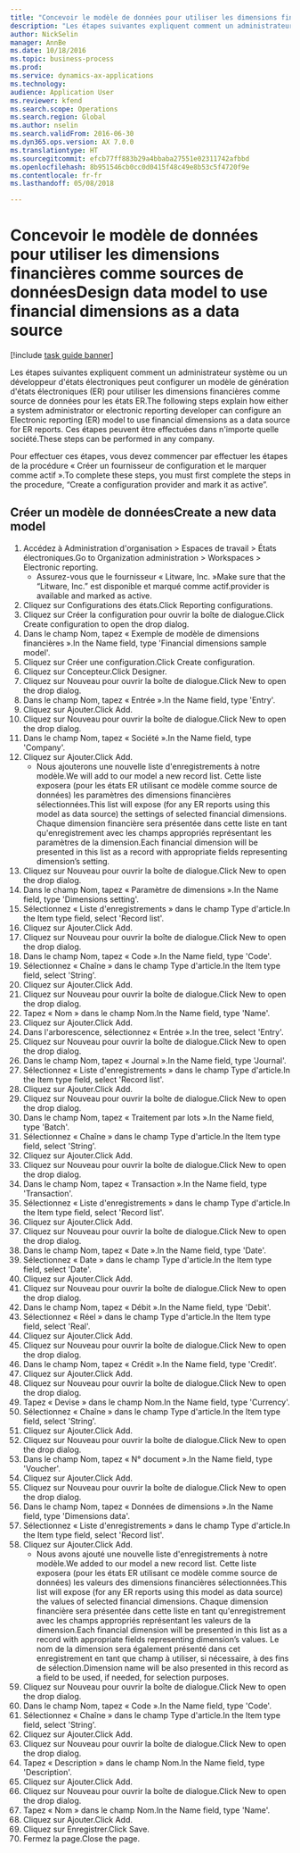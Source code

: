 ```yaml
--- 
title: "Concevoir le modèle de données pour utiliser les dimensions financières comme sources de données"
description: "Les étapes suivantes expliquent comment un administrateur système ou un développeur d'états électroniques peut configurer un modèle de génération d'états électroniques (ER) pour utiliser les dimensions financières comme source de données pour les états ER."
author: NickSelin
manager: AnnBe
ms.date: 10/18/2016
ms.topic: business-process
ms.prod: 
ms.service: dynamics-ax-applications
ms.technology: 
audience: Application User
ms.reviewer: kfend
ms.search.scope: Operations
ms.search.region: Global
ms.author: nselin
ms.search.validFrom: 2016-06-30
ms.dyn365.ops.version: AX 7.0.0
ms.translationtype: HT
ms.sourcegitcommit: efcb77ff883b29a4bbaba27551e02311742afbbd
ms.openlocfilehash: 8b951546cb0cc0d0415f48c49e8b53c5f4720f9e
ms.contentlocale: fr-fr
ms.lasthandoff: 05/08/2018

---
```

# <a name="design-data-model-to-use-financial-dimensions-as-a-data-source"></a><span data-ttu-id="39a82-103">Concevoir le modèle de données pour utiliser les dimensions financières comme sources de données</span><span class="sxs-lookup"><span data-stu-id="39a82-103">Design data model to use financial dimensions as a data source</span></span> 

[!include [task guide banner](../../includes/task-guide-banner.md)]

<span data-ttu-id="39a82-104">Les étapes suivantes expliquent comment un administrateur système ou un développeur d'états électroniques peut configurer un modèle de génération d'états électroniques (ER) pour utiliser les dimensions financières comme source de données pour les états ER.</span><span class="sxs-lookup"><span data-stu-id="39a82-104">The following steps explain how either a system administrator or electronic reporting developer can configure an Electronic reporting (ER) model to use financial dimensions as a data source for ER reports.</span></span> <span data-ttu-id="39a82-105">Ces étapes peuvent être effectuées dans n'importe quelle société.</span><span class="sxs-lookup"><span data-stu-id="39a82-105">These steps can be performed in any company.</span></span>

<span data-ttu-id="39a82-106">Pour effectuer ces étapes, vous devez commencer par effectuer les étapes de la procédure « Créer un fournisseur de configuration et le marquer comme actif ».</span><span class="sxs-lookup"><span data-stu-id="39a82-106">To complete these steps, you must first complete the steps in the procedure, “Create a configuration provider and mark it as active”.</span></span>


## <a name="create-a-new-data-model"></a><span data-ttu-id="39a82-107">Créer un modèle de données</span><span class="sxs-lookup"><span data-stu-id="39a82-107">Create a new data model</span></span>
1. <span data-ttu-id="39a82-108">Accédez à Administration d'organisation > Espaces de travail > États électroniques.</span><span class="sxs-lookup"><span data-stu-id="39a82-108">Go to Organization administration > Workspaces > Electronic reporting.</span></span>
    * <span data-ttu-id="39a82-109">Assurez-vous que le fournisseur « Litware, Inc. »</span><span class="sxs-lookup"><span data-stu-id="39a82-109">Make sure that the “Litware, Inc.”</span></span> <span data-ttu-id="39a82-110">est disponible et marqué comme actif.</span><span class="sxs-lookup"><span data-stu-id="39a82-110">provider is available and marked as active.</span></span>  
2. <span data-ttu-id="39a82-111">Cliquez sur Configurations des états.</span><span class="sxs-lookup"><span data-stu-id="39a82-111">Click Reporting configurations.</span></span>
3. <span data-ttu-id="39a82-112">Cliquez sur Créer la configuration pour ouvrir la boîte de dialogue.</span><span class="sxs-lookup"><span data-stu-id="39a82-112">Click Create configuration to open the drop dialog.</span></span>
4. <span data-ttu-id="39a82-113">Dans le champ Nom, tapez « Exemple de modèle de dimensions financières ».</span><span class="sxs-lookup"><span data-stu-id="39a82-113">In the Name field, type 'Financial dimensions sample model'.</span></span>
5. <span data-ttu-id="39a82-114">Cliquez sur Créer une configuration.</span><span class="sxs-lookup"><span data-stu-id="39a82-114">Click Create configuration.</span></span>
6. <span data-ttu-id="39a82-115">Cliquez sur Concepteur.</span><span class="sxs-lookup"><span data-stu-id="39a82-115">Click Designer.</span></span>
7. <span data-ttu-id="39a82-116">Cliquez sur Nouveau pour ouvrir la boîte de dialogue.</span><span class="sxs-lookup"><span data-stu-id="39a82-116">Click New to open the drop dialog.</span></span>
8. <span data-ttu-id="39a82-117">Dans le champ Nom, tapez « Entrée ».</span><span class="sxs-lookup"><span data-stu-id="39a82-117">In the Name field, type 'Entry'.</span></span>
9. <span data-ttu-id="39a82-118">Cliquez sur Ajouter.</span><span class="sxs-lookup"><span data-stu-id="39a82-118">Click Add.</span></span>
10. <span data-ttu-id="39a82-119">Cliquez sur Nouveau pour ouvrir la boîte de dialogue.</span><span class="sxs-lookup"><span data-stu-id="39a82-119">Click New to open the drop dialog.</span></span>
11. <span data-ttu-id="39a82-120">Dans le champ Nom, tapez « Société ».</span><span class="sxs-lookup"><span data-stu-id="39a82-120">In the Name field, type 'Company'.</span></span>
12. <span data-ttu-id="39a82-121">Cliquez sur Ajouter.</span><span class="sxs-lookup"><span data-stu-id="39a82-121">Click Add.</span></span>
    * <span data-ttu-id="39a82-122">Nous ajouterons une nouvelle liste d'enregistrements à notre modèle.</span><span class="sxs-lookup"><span data-stu-id="39a82-122">We will add to our model a new record list.</span></span> <span data-ttu-id="39a82-123">Cette liste exposera (pour les états ER utilisant ce modèle comme source de données) les paramètres des dimensions financières sélectionnées.</span><span class="sxs-lookup"><span data-stu-id="39a82-123">This list will expose (for any ER reports using this model as data source) the settings of selected financial dimensions.</span></span> <span data-ttu-id="39a82-124">Chaque dimension financière sera présentée dans cette liste en tant qu'enregistrement avec les champs appropriés représentant les paramètres de la dimension.</span><span class="sxs-lookup"><span data-stu-id="39a82-124">Each financial dimension will be presented in this list as a record with appropriate fields representing dimension’s setting.</span></span>  
13. <span data-ttu-id="39a82-125">Cliquez sur Nouveau pour ouvrir la boîte de dialogue.</span><span class="sxs-lookup"><span data-stu-id="39a82-125">Click New to open the drop dialog.</span></span>
14. <span data-ttu-id="39a82-126">Dans le champ Nom, tapez « Paramètre de dimensions ».</span><span class="sxs-lookup"><span data-stu-id="39a82-126">In the Name field, type 'Dimensions setting'.</span></span>
15. <span data-ttu-id="39a82-127">Sélectionnez « Liste d'enregistrements » dans le champ Type d'article.</span><span class="sxs-lookup"><span data-stu-id="39a82-127">In the Item type field, select 'Record list'.</span></span>
16. <span data-ttu-id="39a82-128">Cliquez sur Ajouter.</span><span class="sxs-lookup"><span data-stu-id="39a82-128">Click Add.</span></span>
17. <span data-ttu-id="39a82-129">Cliquez sur Nouveau pour ouvrir la boîte de dialogue.</span><span class="sxs-lookup"><span data-stu-id="39a82-129">Click New to open the drop dialog.</span></span>
18. <span data-ttu-id="39a82-130">Dans le champ Nom, tapez « Code ».</span><span class="sxs-lookup"><span data-stu-id="39a82-130">In the Name field, type 'Code'.</span></span>
19. <span data-ttu-id="39a82-131">Sélectionnez « Chaîne » dans le champ Type d'article.</span><span class="sxs-lookup"><span data-stu-id="39a82-131">In the Item type field, select 'String'.</span></span>
20. <span data-ttu-id="39a82-132">Cliquez sur Ajouter.</span><span class="sxs-lookup"><span data-stu-id="39a82-132">Click Add.</span></span>
21. <span data-ttu-id="39a82-133">Cliquez sur Nouveau pour ouvrir la boîte de dialogue.</span><span class="sxs-lookup"><span data-stu-id="39a82-133">Click New to open the drop dialog.</span></span>
22. <span data-ttu-id="39a82-134">Tapez « Nom » dans le champ Nom.</span><span class="sxs-lookup"><span data-stu-id="39a82-134">In the Name field, type 'Name'.</span></span>
23. <span data-ttu-id="39a82-135">Cliquez sur Ajouter.</span><span class="sxs-lookup"><span data-stu-id="39a82-135">Click Add.</span></span>
24. <span data-ttu-id="39a82-136">Dans l'arborescence, sélectionnez « Entrée ».</span><span class="sxs-lookup"><span data-stu-id="39a82-136">In the tree, select 'Entry'.</span></span>
25. <span data-ttu-id="39a82-137">Cliquez sur Nouveau pour ouvrir la boîte de dialogue.</span><span class="sxs-lookup"><span data-stu-id="39a82-137">Click New to open the drop dialog.</span></span>
26. <span data-ttu-id="39a82-138">Dans le champ Nom, tapez « Journal ».</span><span class="sxs-lookup"><span data-stu-id="39a82-138">In the Name field, type 'Journal'.</span></span>
27. <span data-ttu-id="39a82-139">Sélectionnez « Liste d'enregistrements » dans le champ Type d'article.</span><span class="sxs-lookup"><span data-stu-id="39a82-139">In the Item type field, select 'Record list'.</span></span>
28. <span data-ttu-id="39a82-140">Cliquez sur Ajouter.</span><span class="sxs-lookup"><span data-stu-id="39a82-140">Click Add.</span></span>
29. <span data-ttu-id="39a82-141">Cliquez sur Nouveau pour ouvrir la boîte de dialogue.</span><span class="sxs-lookup"><span data-stu-id="39a82-141">Click New to open the drop dialog.</span></span>
30. <span data-ttu-id="39a82-142">Dans le champ Nom, tapez « Traitement par lots ».</span><span class="sxs-lookup"><span data-stu-id="39a82-142">In the Name field, type 'Batch'.</span></span>
31. <span data-ttu-id="39a82-143">Sélectionnez « Chaîne » dans le champ Type d'article.</span><span class="sxs-lookup"><span data-stu-id="39a82-143">In the Item type field, select 'String'.</span></span>
32. <span data-ttu-id="39a82-144">Cliquez sur Ajouter.</span><span class="sxs-lookup"><span data-stu-id="39a82-144">Click Add.</span></span>
33. <span data-ttu-id="39a82-145">Cliquez sur Nouveau pour ouvrir la boîte de dialogue.</span><span class="sxs-lookup"><span data-stu-id="39a82-145">Click New to open the drop dialog.</span></span>
34. <span data-ttu-id="39a82-146">Dans le champ Nom, tapez « Transaction ».</span><span class="sxs-lookup"><span data-stu-id="39a82-146">In the Name field, type 'Transaction'.</span></span>
35. <span data-ttu-id="39a82-147">Sélectionnez « Liste d'enregistrements » dans le champ Type d'article.</span><span class="sxs-lookup"><span data-stu-id="39a82-147">In the Item type field, select 'Record list'.</span></span>
36. <span data-ttu-id="39a82-148">Cliquez sur Ajouter.</span><span class="sxs-lookup"><span data-stu-id="39a82-148">Click Add.</span></span>
37. <span data-ttu-id="39a82-149">Cliquez sur Nouveau pour ouvrir la boîte de dialogue.</span><span class="sxs-lookup"><span data-stu-id="39a82-149">Click New to open the drop dialog.</span></span>
38. <span data-ttu-id="39a82-150">Dans le champ Nom, tapez « Date ».</span><span class="sxs-lookup"><span data-stu-id="39a82-150">In the Name field, type 'Date'.</span></span>
39. <span data-ttu-id="39a82-151">Sélectionnez « Date » dans le champ Type d'article.</span><span class="sxs-lookup"><span data-stu-id="39a82-151">In the Item type field, select 'Date'.</span></span>
40. <span data-ttu-id="39a82-152">Cliquez sur Ajouter.</span><span class="sxs-lookup"><span data-stu-id="39a82-152">Click Add.</span></span>
41. <span data-ttu-id="39a82-153">Cliquez sur Nouveau pour ouvrir la boîte de dialogue.</span><span class="sxs-lookup"><span data-stu-id="39a82-153">Click New to open the drop dialog.</span></span>
42. <span data-ttu-id="39a82-154">Dans le champ Nom, tapez « Débit ».</span><span class="sxs-lookup"><span data-stu-id="39a82-154">In the Name field, type 'Debit'.</span></span>
43. <span data-ttu-id="39a82-155">Sélectionnez « Réel » dans le champ Type d'article.</span><span class="sxs-lookup"><span data-stu-id="39a82-155">In the Item type field, select 'Real'.</span></span>
44. <span data-ttu-id="39a82-156">Cliquez sur Ajouter.</span><span class="sxs-lookup"><span data-stu-id="39a82-156">Click Add.</span></span>
45. <span data-ttu-id="39a82-157">Cliquez sur Nouveau pour ouvrir la boîte de dialogue.</span><span class="sxs-lookup"><span data-stu-id="39a82-157">Click New to open the drop dialog.</span></span>
46. <span data-ttu-id="39a82-158">Dans le champ Nom, tapez « Crédit ».</span><span class="sxs-lookup"><span data-stu-id="39a82-158">In the Name field, type 'Credit'.</span></span>
47. <span data-ttu-id="39a82-159">Cliquez sur Ajouter.</span><span class="sxs-lookup"><span data-stu-id="39a82-159">Click Add.</span></span>
48. <span data-ttu-id="39a82-160">Cliquez sur Nouveau pour ouvrir la boîte de dialogue.</span><span class="sxs-lookup"><span data-stu-id="39a82-160">Click New to open the drop dialog.</span></span>
49. <span data-ttu-id="39a82-161">Tapez « Devise » dans le champ Nom.</span><span class="sxs-lookup"><span data-stu-id="39a82-161">In the Name field, type 'Currency'.</span></span>
50. <span data-ttu-id="39a82-162">Sélectionnez « Chaîne » dans le champ Type d'article.</span><span class="sxs-lookup"><span data-stu-id="39a82-162">In the Item type field, select 'String'.</span></span>
51. <span data-ttu-id="39a82-163">Cliquez sur Ajouter.</span><span class="sxs-lookup"><span data-stu-id="39a82-163">Click Add.</span></span>
52. <span data-ttu-id="39a82-164">Cliquez sur Nouveau pour ouvrir la boîte de dialogue.</span><span class="sxs-lookup"><span data-stu-id="39a82-164">Click New to open the drop dialog.</span></span>
53. <span data-ttu-id="39a82-165">Dans le champ Nom, tapez « N° document ».</span><span class="sxs-lookup"><span data-stu-id="39a82-165">In the Name field, type 'Voucher'.</span></span>
54. <span data-ttu-id="39a82-166">Cliquez sur Ajouter.</span><span class="sxs-lookup"><span data-stu-id="39a82-166">Click Add.</span></span>
55. <span data-ttu-id="39a82-167">Cliquez sur Nouveau pour ouvrir la boîte de dialogue.</span><span class="sxs-lookup"><span data-stu-id="39a82-167">Click New to open the drop dialog.</span></span>
56. <span data-ttu-id="39a82-168">Dans le champ Nom, tapez « Données de dimensions ».</span><span class="sxs-lookup"><span data-stu-id="39a82-168">In the Name field, type 'Dimensions data'.</span></span>
57. <span data-ttu-id="39a82-169">Sélectionnez « Liste d'enregistrements » dans le champ Type d'article.</span><span class="sxs-lookup"><span data-stu-id="39a82-169">In the Item type field, select 'Record list'.</span></span>
58. <span data-ttu-id="39a82-170">Cliquez sur Ajouter.</span><span class="sxs-lookup"><span data-stu-id="39a82-170">Click Add.</span></span>
    * <span data-ttu-id="39a82-171">Nous avons ajouté une nouvelle liste d'enregistrements à notre modèle.</span><span class="sxs-lookup"><span data-stu-id="39a82-171">We added to our model a new record list.</span></span> <span data-ttu-id="39a82-172">Cette liste exposera (pour les états ER utilisant ce modèle comme source de données) les valeurs des dimensions financières sélectionnées.</span><span class="sxs-lookup"><span data-stu-id="39a82-172">This list will expose (for any ER reports using this model as data source) the values of selected financial dimensions.</span></span> <span data-ttu-id="39a82-173">Chaque dimension financière sera présentée dans cette liste en tant qu'enregistrement avec les champs appropriés représentant les valeurs de la dimension.</span><span class="sxs-lookup"><span data-stu-id="39a82-173">Each financial dimension will be presented in this list as a record with appropriate fields representing dimension’s values.</span></span> <span data-ttu-id="39a82-174">Le nom de la dimension sera également présenté dans cet enregistrement en tant que champ à utiliser, si nécessaire, à des fins de sélection.</span><span class="sxs-lookup"><span data-stu-id="39a82-174">Dimension name will be also presented in this record as a field to be used, if needed, for selection purposes.</span></span>  
59. <span data-ttu-id="39a82-175">Cliquez sur Nouveau pour ouvrir la boîte de dialogue.</span><span class="sxs-lookup"><span data-stu-id="39a82-175">Click New to open the drop dialog.</span></span>
60. <span data-ttu-id="39a82-176">Dans le champ Nom, tapez « Code ».</span><span class="sxs-lookup"><span data-stu-id="39a82-176">In the Name field, type 'Code'.</span></span>
61. <span data-ttu-id="39a82-177">Sélectionnez « Chaîne » dans le champ Type d'article.</span><span class="sxs-lookup"><span data-stu-id="39a82-177">In the Item type field, select 'String'.</span></span>
62. <span data-ttu-id="39a82-178">Cliquez sur Ajouter.</span><span class="sxs-lookup"><span data-stu-id="39a82-178">Click Add.</span></span>
63. <span data-ttu-id="39a82-179">Cliquez sur Nouveau pour ouvrir la boîte de dialogue.</span><span class="sxs-lookup"><span data-stu-id="39a82-179">Click New to open the drop dialog.</span></span>
64. <span data-ttu-id="39a82-180">Tapez « Description » dans le champ Nom.</span><span class="sxs-lookup"><span data-stu-id="39a82-180">In the Name field, type 'Description'.</span></span>
65. <span data-ttu-id="39a82-181">Cliquez sur Ajouter.</span><span class="sxs-lookup"><span data-stu-id="39a82-181">Click Add.</span></span>
66. <span data-ttu-id="39a82-182">Cliquez sur Nouveau pour ouvrir la boîte de dialogue.</span><span class="sxs-lookup"><span data-stu-id="39a82-182">Click New to open the drop dialog.</span></span>
67. <span data-ttu-id="39a82-183">Tapez « Nom » dans le champ Nom.</span><span class="sxs-lookup"><span data-stu-id="39a82-183">In the Name field, type 'Name'.</span></span>
68. <span data-ttu-id="39a82-184">Cliquez sur Ajouter.</span><span class="sxs-lookup"><span data-stu-id="39a82-184">Click Add.</span></span>
69. <span data-ttu-id="39a82-185">Cliquez sur Enregistrer.</span><span class="sxs-lookup"><span data-stu-id="39a82-185">Click Save.</span></span>
70. <span data-ttu-id="39a82-186">Fermez la page.</span><span class="sxs-lookup"><span data-stu-id="39a82-186">Close the page.</span></span>


